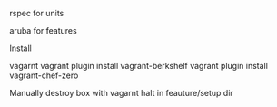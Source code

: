 rspec for units

aruba for features 

Install 

vagarnt
vagrant plugin install vagrant-berkshelf
vagrant plugin install vagrant-chef-zero


Manually destroy box with vagarnt halt in feauture/setup dir
